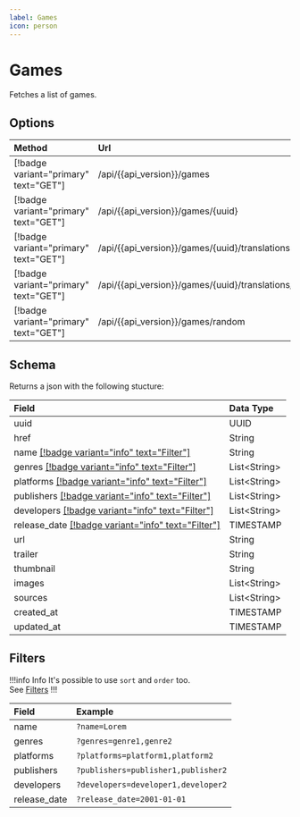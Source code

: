 ```yaml
---
label: Games
icon: person
---
```


# Games

Fetches a list of games.

## Options

| Method                                | Url                                                           | Description                     |
| :------------------------------------ | :------------------------------------------------------------ | :------------------------------ |
| [!badge variant="primary" text="GET"] | /api/{{api_version}}/games                                    | **Retrieves** all.              |
| [!badge variant="primary" text="GET"] | /api/{{api_version}}/games/\{uuid\}                           | **Retrieves** one by **UUID**.  |
| [!badge variant="primary" text="GET"] | /api/{{api_version}}/games/\{uuid\}/translations              | **Retrieves** all translations. |
| [!badge variant="primary" text="GET"] | /api/{{api_version}}/games/\{uuid\}/translations/\{language\} | **Retrieves** one translation.  |
| [!badge variant="primary" text="GET"] | /api/{{api_version}}/games/random                             | **Retrieves** one random.       |

## Schema

Returns a json with the following stucture:

| Field                                                          | Data Type      |
| :------------------------------------------------------------- | :------------- |
| uuid                                                           | UUID           |
| href                                                           | String         |
| name [[!badge variant="info" text="Filter"]](#filters)         | String         |
| genres [[!badge variant="info" text="Filter"]](#filters)       | List\<String\> |
| platforms [[!badge variant="info" text="Filter"]](#filters)    | List\<String\> |
| publishers [[!badge variant="info" text="Filter"]](#filters)   | List\<String\> |
| developers [[!badge variant="info" text="Filter"]](#filters)   | List\<String\> |
| release_date [[!badge variant="info" text="Filter"]](#filters) | TIMESTAMP      |
| url                                                            | String         |
| trailer                                                        | String         |
| thumbnail                                                      | String         |
| images                                                         | List\<String\> |
| sources                                                        | List\<String\> |
| created_at                                                     | TIMESTAMP      |
| updated_at                                                     | TIMESTAMP      |

## Filters

!!!info Info
It's possible to use `sort` and `order` too. \
See [Filters](../Guides/Filters.md)
!!!

| Field        | Example                             |
| :----------- | :---------------------------------- |
| name         | `?name=Lorem`                       |
| genres       | `?genres=genre1,genre2`             |
| platforms    | `?platforms=platform1,platform2`    |
| publishers   | `?publishers=publisher1,publisher2` |
| developers   | `?developers=developer1,developer2` |
| release_date | `?release_date=2001-01-01`          |
